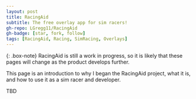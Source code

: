 ```yaml
---
layout: post
title: RacingAid
subtitle: The free overlay app for sim racers!
gh-repo: LGregg11/RacingAid
gh-badge: [star, fork, follow]
tags: [RacingAid, Racing, SimRacing, Overlays]
---
```


{: .box-note}
RacingAid is still a work in progress, so it is likely that these pages will change as the product develops further.

This page is an introduction to why I began the RacingAid project, what it is, and how to use it as a sim racer and
developer.

TBD